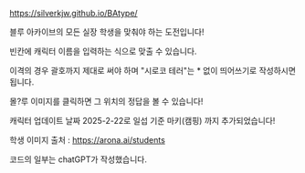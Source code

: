 https://silverkjw.github.io/BAtype/

블루 아카이브의 모든 실장 학생을 맞춰야 하는 도전입니다!

빈칸에 캐릭터 이름을 입력하는 식으로 맞출 수 있습니다.

이격의 경우 괄호까지 제대로 써야 하며 "시로코 테러"는 * 없이 띄어쓰기로 작성하시면 됩니다.

몰?루 이미지를 클릭하면 그 위치의 정답을 볼 수 있습니다!

캐릭터 업데이트 날짜 2025-2-22로 일섭 기준 마키(캠핑) 까지 추가되었습니다!

학생 이미지 출처 : https://arona.ai/students

코드의 일부는 chatGPT가 작성했습니다.

